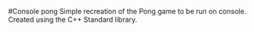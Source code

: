 #Console pong
Simple recreation of the Pong game to be run on console. Created using the C++ Standard library.
